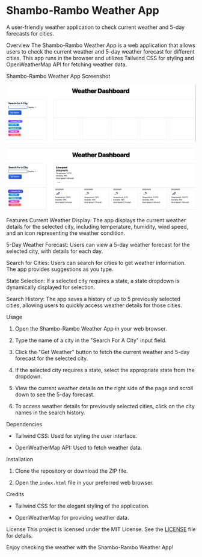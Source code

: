 # Shambo-Rambo Weather App
A user-friendly weather application to check current weather and 5-day forecasts for cities.

Overview
The Shambo-Rambo Weather App is a web application that allows users to check the current weather and 5-day weather forecast for different cities. This app runs in the browser and utilizes Tailwind CSS for styling and OpenWeatherMap API for fetching weather data.

Shambo-Rambo Weather App Screenshot

![Screenshot of weather app](https://github.com/shambo-rambo/weather-App/blob/main/assets/images/weather%20dashboard%20screenshot.png)

![Screenshot of weather app with forecast](https://github.com/shambo-rambo/weather-App/blob/main/assets/images/weather%20search%20screenshot.png)

Features
Current Weather Display: The app displays the current weather details for the selected city, including temperature, humidity, wind speed, and an icon representing the weather condition.

5-Day Weather Forecast: Users can view a 5-day weather forecast for the selected city, with details for each day.

Search for Cities: Users can search for cities to get weather information. The app provides suggestions as you type.

State Selection: If a selected city requires a state, a state dropdown is dynamically displayed for selection.

Search History: The app saves a history of up to 5 previously selected cities, allowing users to quickly access weather details for those cities.

Usage
1. Open the Shambo-Rambo Weather App in your web browser.

2. Type the name of a city in the "Search For A City" input field.

3. Click the "Get Weather" button to fetch the current weather and 5-day forecast for the selected city.

4. If the selected city requires a state, select the appropriate state from the dropdown.

5. View the current weather details on the right side of the page and scroll down to see the 5-day forecast.

6. To access weather details for previously selected cities, click on the city names in the search history.

Dependencies
- Tailwind CSS: Used for styling the user interface.

- OpenWeatherMap API: Used to fetch weather data.

Installation
1. Clone the repository or download the ZIP file.

2. Open the `index.html` file in your preferred web browser.

Credits
- Tailwind CSS for the elegant styling of the application.

- OpenWeatherMap for providing weather data.

License
This project is licensed under the MIT License. See the [LICENSE](LICENSE) file for details.

Enjoy checking the weather with the Shambo-Rambo Weather App!
